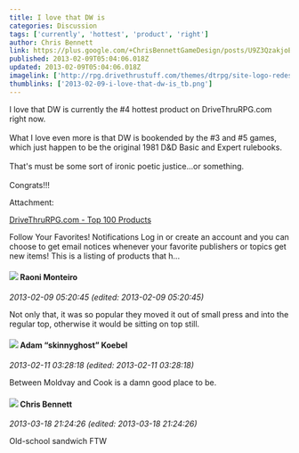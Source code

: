 ```yaml
---
title: I love that DW is
categories: Discussion
tags: ['currently', 'hottest', 'product', 'right']
author: Chris Bennett
link: https://plus.google.com/+ChrisBennettGameDesign/posts/U9Z3QzakjoE
published: 2013-02-09T05:04:06.018Z
updated: 2013-02-09T05:04:06.018Z
imagelink: ['http://rpg.drivethrustuff.com/themes/dtrpg/site-logo-redesignd.png']
thumblinks: ['2013-02-09-i-love-that-dw-is_tb.png']
---
```


I love that DW is currently the #4 hottest product on DriveThruRPG.com right now. <br /><br />What I love even more is that DW is bookended by the #3 and #5 games, which just happen to be the original 1981 D&amp;D Basic and Expert rulebooks.<br /><br />That&#39;s must be some sort of ironic poetic justice...or something. <br /><br />Congrats!!!


Attachment:

<a href='http://rpg.drivethrustuff.com/top_100.php'>DriveThruRPG.com - Top 100 Products</a>


Follow Your Favorites! Notifications Log in or create an account and you can choose to get email notices whenever your favorite publishers or topics get new items! This is a listing of products that h...
<div id='comment z124yzognxmmzfdp204cdzeo2vbvjzohjbo'>
  <h4><img src='{{site.baseurl}}//images/avatars/116853051997757460697_photo.jpg'> Raoni Monteiro</h4>
      <p><cite>2013-02-09 05:20:45 (edited: 2013-02-09 05:20:45)</cite></p>
        <p>Not only that, it was so popular they moved it out of small press and into the regular top, otherwise it would be sitting on top still.</p>
</div>
        

<div id='comment z124yzognxmmzfdp204cdzeo2vbvjzohjbo'>
  <h4><img src='{{site.baseurl}}//images/avatars/112484087750169360510_photo.jpg'> Adam “skinnyghost” Koebel</h4>
      <p><cite>2013-02-11 03:28:18 (edited: 2013-02-11 03:28:18)</cite></p>
        <p>Between Moldvay and Cook is a damn good place to be.</p>
</div>
        

<div id='comment z124yzognxmmzfdp204cdzeo2vbvjzohjbo'>
  <h4><img src='{{site.baseurl}}//images/avatars/118281161314909153080_photo.jpg'> Chris Bennett</h4>
      <p><cite>2013-03-18 21:24:26 (edited: 2013-03-18 21:24:26)</cite></p>
        <p>Old-school sandwich FTW</p>
</div>
        